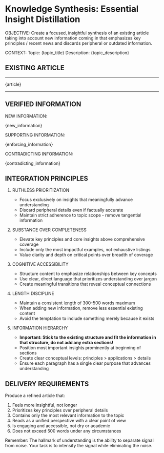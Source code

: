 # Knowledge Synthesis: Essential Insight Distillation

OBJECTIVE: Create a focused, insightful synthesis of an existing article taking into account new information coming in that emphasizes key principles / recent news and discards peripheral or outdated information.

CONTEXT:
Topic: {topic_title}
Description: {topic_description}

## EXISTING ARTICLE

---------------------------------------------------

{article}

---------------------------------------------------

## VERIFIED INFORMATION

NEW INFORMATION:

{new_information}

SUPPORTING INFORMATION:

{enforcing_information}

CONTRADICTING INFORMATION:

{contradicting_information}


## INTEGRATION PRINCIPLES

1. RUTHLESS PRIORITIZATION
   - Focus exclusively on insights that meaningfully advance understanding
   - Discard peripheral details even if factually accurate
   - Maintain strict adherence to topic scope - remove tangential information

2. SUBSTANCE OVER COMPLETENESS
   - Elevate key principles and core insights above comprehensive coverage
   - Include only the most impactful examples, not exhaustive listings
   - Value clarity and depth on critical points over breadth of coverage

3. COGNITIVE ACCESSIBILITY
   - Structure content to emphasize relationships between key concepts
   - Use clear, direct language that prioritizes understanding over jargon
   - Create meaningful transitions that reveal conceptual connections

4. LENGTH DISCIPLINE
   - Maintain a consistent length of 300-500 words maximum
   - When adding new information, remove less essential existing content
   - Avoid the temptation to include something merely because it exists

5. INFORMATION HIERARCHY
   - **Important: Stick to the existing structure and fit the information in that structure, do not add any extra sections!**
   - Position most important insights prominently at beginning of sections
   - Create clear conceptual levels: principles > applications > details
   - Ensure each paragraph has a single clear purpose that advances understanding


## DELIVERY REQUIREMENTS

Produce a refined article that:

1. Feels more insightful, not longer
2. Prioritizes key principles over peripheral details
3. Contains only the most relevant information to the topic
4. Reads as a unified perspective with a clear point of view
5. Is engaging and accessible, not dry or academic
6. Does not exceed 500 words under any circumstances

Remember: The hallmark of understanding is the ability to separate signal from noise. Your task is to intensify the signal while eliminating the noise.
